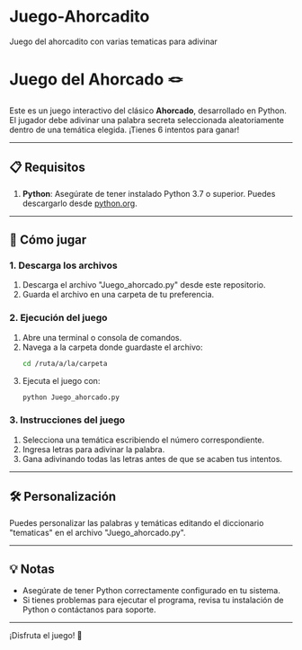 # Juego-Ahorcadito
Juego del ahorcadito con varias tematicas para adivinar

# Juego del Ahorcado 🪢

Este es un juego interactivo del clásico **Ahorcado**, desarrollado en Python. El jugador debe adivinar una palabra secreta seleccionada aleatoriamente dentro de una temática elegida. ¡Tienes 6 intentos para ganar!

---

## 📋 Requisitos

1. **Python**: Asegúrate de tener instalado Python 3.7 o superior. Puedes descargarlo desde [python.org](https://www.python.org/downloads/).

---

## 🚀 Cómo jugar

### 1. Descarga los archivos

1. Descarga el archivo "Juego_ahorcado.py" desde este repositorio.
2. Guarda el archivo en una carpeta de tu preferencia.

### 2. Ejecución del juego

1. Abre una terminal o consola de comandos.
2. Navega a la carpeta donde guardaste el archivo:
   ```bash
   cd /ruta/a/la/carpeta
   ```
3. Ejecuta el juego con:
   ```bash
   python Juego_ahorcado.py
   ```

### 3. Instrucciones del juego

1. Selecciona una temática escribiendo el número correspondiente.
2. Ingresa letras para adivinar la palabra.
3. Gana adivinando todas las letras antes de que se acaben tus intentos.

---

## 🛠️ Personalización

Puedes personalizar las palabras y temáticas editando el diccionario "tematicas" en el archivo "Juego_ahorcado.py".

---

## 💡 Notas

- Asegúrate de tener Python correctamente configurado en tu sistema.
- Si tienes problemas para ejecutar el programa, revisa tu instalación de Python o contáctanos para soporte.

---

¡Disfruta el juego! 🎉
